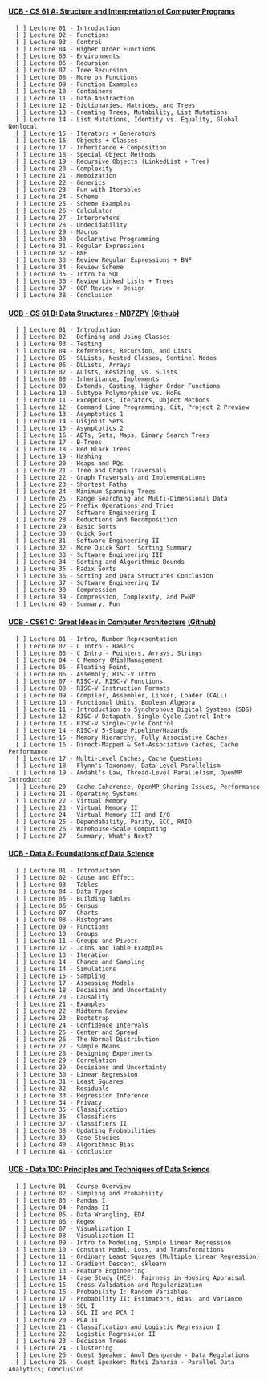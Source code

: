 #### [UCB - CS 61 A: Structure and Interpretation of Computer Programs](https://inst.eecs.berkeley.edu/~cs61a/sp21/)<br>
      
      [ ] Lecture 01 - Introduction
      [ ] Lecture 02 - Functions
      [ ] Lecture 03 - Control 
      [ ] Lecture 04 - Higher Order Functions 
      [ ] Lecture 05 - Environments
      [ ] Lecture 06 - Recursion
      [ ] Lecture 07 - Tree Recursion
      [ ] Lecture 08 - More on Functions                                      
      [ ] Lecture 09 - Function Examples                                             
      [ ] Lecture 10 - Containers                                                   
      [ ] Lecture 11 - Data Abstraction                                             
      [ ] Lecture 12 - Dictionaries, Matrices, and Trees                            
      [ ] Lecture 13 - Creating Trees, Mutability, List Mutations                   
      [ ] Lecture 14 - List Mutations, Identity vs. Equality, Global Nonlocal        
      [ ] Lecture 15 - Iterators + Generators                                        
      [ ] Lecture 16 - Objects + Classes                                             
      [ ] Lecture 17 - Inheritance + Composition                                     
      [ ] Lecture 18 - Special Object Methods                                       
      [ ] Lecture 19 - Recursive Objects (LinkedList + Tree)                        
      [ ] Lecture 20 - Complexity                                                   
      [ ] Lecture 21 - Memoization                                                  
      [ ] Lecture 22 - Generics                                                     
      [ ] Lecture 23 - Fun with Iterables                                           
      [ ] Lecture 24 - Scheme                                                       
      [ ] Lecture 25 - Scheme Examples                                              
      [ ] Lecture 26 - Calculator                                                   
      [ ] Lecture 27 - Interpreters                                                 
      [ ] Lecture 28 - Undecidability                                               
      [ ] Lecture 29 - Macros                                                       
      [ ] Lecture 30 - Declarative Programming
      [ ] Lecture 31 - Regular Expressions 
      [ ] Lecture 32 - BNF
      [ ] Lecture 33 - Review Regular Expressions + BNF
      [ ] Lecture 34 - Review Scheme 
      [ ] Lecture 35 - Intro to SQL
      [ ] Lecture 36 - Review Linked Lists + Trees   
      [ ] Lecture 37 - OOP Review + Design   
      [ ] Lecture 38 - Conclusion
      
#### [UCB - CS 61 B: Data Structures - MB7ZPY](https://sp21.datastructur.es/) [(Github)](https://github.com/orgs/Berkeley-CS61B/repositories)<br>

      [ ] Lecture 01 - Introduction                 
      [ ] Lecture 02 - Defining and Using Classes
      [ ] Lecture 03 - Testing
      [ ] Lecture 04 - References, Recursion, and Lists
      [ ] Lecture 05 - SLLists, Nested Classes, Sentinel Nodes
      [ ] Lecture 06 - DLLists, Arrays
      [ ] Lecture 07 - ALists, Resizing, vs. SLists
      [ ] Lecture 08 - Inheritance, Implements
      [ ] Lecture 09 - Extends, Casting, Higher Order Functions
      [ ] Lecture 10 - Subtype Polymorphism vs. HoFs
      [ ] Lecture 11 - Exceptions, Iterators, Object Methods
      [ ] Lecture 12 - Command Line Programming, Git, Project 2 Preview
      [ ] Lecture 13 - Asymptotics 1
      [ ] Lecture 14 - Disjoint Sets
      [ ] Lecture 15 - Asymptotics 2
      [ ] Lecture 16 - ADTs, Sets, Maps, Binary Search Trees
      [ ] Lecture 17 - B-Trees
      [ ] Lecture 18 - Red Black Trees
      [ ] Lecture 19 - Hashing
      [ ] Lecture 20 - Heaps and PQs
      [ ] Lecture 21 - Tree and Graph Traversals
      [ ] Lecture 22 - Graph Traversals and Implementations
      [ ] Lecture 23 - Shortest Paths
      [ ] Lecture 24 - Minimum Spanning Trees
      [ ] Lecture 25 - Range Searching and Multi-Dimensional Data
      [ ] Lecture 26 - Prefix Operations and Tries
      [ ] Lecture 27 - Software Engineering I
      [ ] Lecture 28 - Reductions and Decomposition
      [ ] Lecture 29 - Basic Sorts
      [ ] Lecture 30 - Quick Sort
      [ ] Lecture 31 - Software Engineering II
      [ ] Lecture 32 - More Quick Sort, Sorting Summary
      [ ] Lecture 33 - Software Engineering III
      [ ] Lecture 34 - Sorting and Algorithmic Bounds
      [ ] Lecture 35 - Radix Sorts
      [ ] Lecture 36 - Sorting and Data Structures Conclusion
      [ ] Lecture 37 - Software Engineering IV
      [ ] Lecture 38 - Compression
      [ ] Lecture 39 - Compression, Complexity, and P=NP
      [ ] Lecture 40 - Summary, Fun

#### [UCB - CS61 C: Great Ideas in Computer Architecture](https://cs61c.org/sp22/) [(Github)](https://github.com/orgs/61c-teach/repositories)<br>

      [ ] Lecture 01 - Intro, Number Representation
      [ ] Lecture 02 - C Intro - Basics
      [ ] Lecture 03 - C Intro - Pointers, Arrays, Strings
      [ ] Lecture 04 - C Memory (Mis)Management
      [ ] Lecture 05 - Floating Point, 
      [ ] Lecture 06 - Assembly, RISC-V Intro
      [ ] Lecture 07 - RISC-V, RISC-V Functions
      [ ] Lecture 08 - RISC-V Instruction Formats
      [ ] Lecture 09 - Compiler, Assembler, Linker, Loader (CALL)
      [ ] Lecture 10 - Functional Units, Boolean Algebra
      [ ] Lecture 11 - Introduction to Synchronous Digital Systems (SDS)
      [ ] Lecture 12 - RISC-V Datapath, Single-Cycle Control Intro
      [ ] Lecture 13 - RISC-V Single-Cycle Control
      [ ] Lecture 14 - RISC-V 5-Stage Pipeline/Hazards
      [ ] Lecture 15 - Memory Hierarchy, Fully Associative Caches
      [ ] Lecture 16 - Direct-Mapped & Set-Associative Caches, Cache Performance
      [ ] Lecture 17 - Multi-Level Caches, Cache Questions
      [ ] Lecture 18 - Flynn's Taxonomy, Data-Level Parallelism
      [ ] Lecture 19 - Amdahl's Law, Thread-Level Parallelism, OpenMP Introduction
      [ ] Lecture 20 - Cache Coherence, OpenMP Sharing Issues, Performance
      [ ] Lecture 21 - Operating Systems
      [ ] Lecture 22 - Virtual Memory
      [ ] Lecture 23 - Virtual Memory II
      [ ] Lecture 24 - Virtual Memory III and I/O
      [ ] Lecture 25 - Dependability, Parity, ECC, RAID
      [ ] Lecture 26 - Warehouse-Scale Computing
      [ ] Lecture 27 - Summary, What's Next?

#### [UCB - Data 8: Foundations of Data Science](http://data8.org/fa21/)

      [ ] Lecture 01 - Introduction                                                                                                           
      [ ] Lecture 02 - Cause and Effect                                                                                                       
      [ ] Lecture 03 - Tables                                                                                                                 
      [ ] Lecture 04 - Data Types                                                                                                             
      [ ] Lecture 05 - Building Tables                                                                                                        
      [ ] Lecture 06 - Census                                                                                                                 
      [ ] Lecture 07 - Charts                                                                                                                 
      [ ] Lecture 08 - Histograms                                                                                                             
      [ ] Lecture 09 - Functions                                                                                                              
      [ ] Lecture 10 - Groups                                                                                                                 
      [ ] Lecture 11 - Groups and Pivots                                                                                                      
      [ ] Lecture 12 - Joins and Table Examples                                                                                               
      [ ] Lecture 13 - Iteration                                                                                                              
      [ ] Lecture 14 - Chance and Sampling                                                                                                    
      [ ] Lecture 14 - Simulations                                                                                                            
      [ ] Lecture 15 - Sampling                                                                                                               
      [ ] Lecture 17 - Assessing Models                                                                                                       
      [ ] Lecture 18 - Decisions and Uncertainty                                                                                              
      [ ] Lecture 20 - Causality                                                                                                              
      [ ] Lecture 21 - Examples                                                                                                               
      [ ] Lecture 22 - Midterm Review                                                                                                         
      [ ] Lecture 23 - Bootstrap                                                                                                              
      [ ] Lecture 24 - Confidence Intervals                                                                                                   
      [ ] Lecture 25 - Center and Spread                                                                                                      
      [ ] Lecture 26 - The Normal Distribution                                                                                                
      [ ] Lecture 27 - Sample Means                                                                                                           
      [ ] Lecture 28 - Designing Experiments                                                                                                  
      [ ] Lecture 29 - Correlation                                                                                                            
      [ ] Lecture 29 - Decisions and Uncertainty                                                                                              
      [ ] Lecture 30 - Linear Regression                                                                                                      
      [ ] Lecture 31 - Least Squares                                                                                                          
      [ ] Lecture 32 - Residuals                                                                                                      
      [ ] Lecture 33 - Regression Inference
      [ ] Lecture 34 - Privacy                                                                                                                
      [ ] Lecture 35 - Classification                                                                                                         
      [ ] Lecture 36 - Classifiers                                                                                                            
      [ ] Lecture 37 - Classifiers II                                                                                                         
      [ ] Lecture 38 - Updating Probabilities                                                                                                 
      [ ] Lecture 39 - Case Studies                                                                                                           
      [ ] Lecture 40 - Algorithmic Bias                                                                                                       
      [ ] Lecture 41 - Conclusion 

#### [UCB - Data 100: Principles and Techniques of Data Science](https://ds100.org/sp22/)

      [ ] Lecture 01 - Course Overview                                                                                                             
      [ ] Lecture 02 - Sampling and Probability                                                                                                    
      [ ] Lecture 03 - Pandas I                                                                                                                    
      [ ] Lecture 04 - Pandas II                                                                                                                   
      [ ] Lecture 05 - Data Wrangling, EDA                                                                                                         
      [ ] Lecture 06 - Regex                                                                                                                       
      [ ] Lecture 07 - Visualization I                                                                                                             
      [ ] Lecture 08 - Visualization II                                                                                                            
      [ ] Lecture 09 - Intro to Modeling, Simple Linear Regression                                                                                 
      [ ] Lecture 10 - Constant Model, Loss, and Transformations                                                                                   
      [ ] Lecture 11 - Ordinary Least Squares (Multiple Linear Regression)                                                                         
      [ ] Lecture 12 - Gradient Descent, sklearn                                                                                                   
      [ ] Lecture 13 - Feature Engineering                                                                                                         
      [ ] Lecture 14 - Case Study (HCE): Fairness in Housing Appraisal                                                                             
      [ ] Lecture 15 - Cross-Validation and Regularization                                                                                         
      [ ] Lecture 16 - Probability I: Random Variables                                                                                             
      [ ] Lecture 17 - Probability II: Estimators, Bias, and Variance                                                                              
      [ ] Lecture 18 - SQL I                                                                                                                       
      [ ] Lecture 19 - SQL II and PCA I                                                                                                            
      [ ] Lecture 20 - PCA II                                                                                                                      
      [ ] Lecture 21 - Classification and Logistic Regression I                                                                                    
      [ ] Lecture 22 - Logistic Regression II                                                                                                      
      [ ] Lecture 23 - Decision Trees                                                                                                              
      [ ] Lecture 24 - Clustering                                                                                                                  
      [ ] Lecture 25 - Guest Speaker: Amol Deshpande - Data Regulations                                                                            
      [ ] Lecture 26 - Guest Speaker: Matei Zaharia - Parallel Data Analytics; Conclusion
